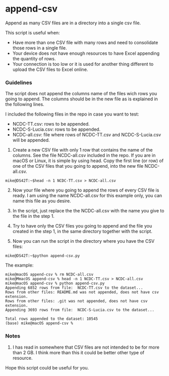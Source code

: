 # append-csv
Append as many CSV files are in a directory into a single csv file.

This script is useful when:
- Have more than one CSV file with many rows and need to consolidate those rows in a single file.
- Your device does not have enough resources to have Excel appending the quantity of rows.
- Your connection is too low or it is used for another thing different to upload the CSV files to Excel online.

### Guidelines

The script does not append the columns name of the files wich rows you going to append. The columns should be in the new file as is explained in the following lines.

I included the following files in the repo in case you want to test:
- NCDC-TT.csv: rows to be appended.
- NCDC-S-Lucia.csv: rows to be appended.
- NCDC-all.csv: file where rows of NCDC-TT.csv and NCDC-S-Lucia.csv will be appended.

1. Create a new CSV file with only 1 row that contains the name of the columns. See the file NCDC-all.csv included in the repo. If you are in macOS or Linux, it is simple by using head. Copy the first line (or row) of one of the CSV files that you going to append, into the new file NCDC-all.csv.

`mike@DS42T:~$head -n 1 NCDC-TT.csv > NCDC-all.csv`

2. Now your file where you going to append the rows of every CSV file is ready. I am using the name NCDC-all.csv for this example only, you can name this file as you desire.

3. In the script, just replace the the NCDC-all.csv with the name you give to the file in the step 1.

4. Try to have only the CSV files you going to append and the file you created in the step 1, in the same directory together with the script.

5. Now you can run the script in the directory where you have the CSV files:

`mike@DS42T:~$python append-csv.py`

The example:
```
mike@macOS append-csv % rm NCDC-all.csv 
mike@MmacOS append-csv % head -n 1 NCDC-TT.csv > NCDC-all.csv
mike@macOS append-csv % python append-csv.py                
Appending 6852 rows from file:  NCDC-TT.csv to the dataset...
Rows from other files: README.md was not appended, does not have csv extension.
Rows from other files: .git was not appended, does not have csv extension.
Appending 3693 rows from file:  NCDC-S-Lucia.csv to the dataset...

Total rows appended to the dataset: 10545
(base) mike@macOS append-csv % 
```

### Notes

1. I has read in somewhere that CSV files are not intended to be for more than 2 GB. I think more than this it could be better other type of resource.

Hope this script could be useful for you.